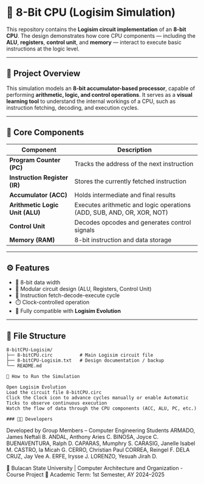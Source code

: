 # 🧮 8-Bit CPU (Logisim Simulation)

This repository contains the **Logisim circuit implementation** of an **8-bit CPU**. The design demonstrates how core CPU components — including the **ALU**, **registers**, **control unit**, and **memory** — interact to execute basic instructions at the logic level.

---

## 🧩 Project Overview

This simulation models an **8-bit accumulator-based processor**, capable of performing **arithmetic, logic, and control operations**. It serves as a **visual learning tool** to understand the internal workings of a CPU, such as instruction fetching, decoding, and execution cycles.

---

## 🧠 Core Components

| Component | Description |
|------------|-------------|
| **Program Counter (PC)** | Tracks the address of the next instruction |
| **Instruction Register (IR)** | Stores the currently fetched instruction |
| **Accumulator (ACC)** | Holds intermediate and final results |
| **Arithmetic Logic Unit (ALU)** | Executes arithmetic and logic operations (ADD, SUB, AND, OR, XOR, NOT) |
| **Control Unit** | Decodes opcodes and generates control signals |
| **Memory (RAM)** | 8-bit instruction and data storage |

---

## ⚙️ Features

- 🧮 8-bit data width  
- 🧱 Modular circuit design (ALU, Registers, Control Unit)  
- 🔄 Instruction fetch-decode-execute cycle  
- ⏱️ Clock-controlled operation  
- 🧩 Fully compatible with **Logisim Evolution**

---

## 📁 File Structure

```plaintext
8-bitCPU-Logisim/
├── 8-bitCPU.circ          # Main Logisim circuit file
├── 8-bitCPU-Logisim.txt   # Design documentation / backup
└── README.md

🚀 How to Run the Simulation

Open Logisim Evolution
Load the circuit file 8-bitCPU.circ
Click the Clock icon to advance cycles manually or enable Automatic Ticks to observe continuous execution
Watch the flow of data through the CPU components (ACC, ALU, PC, etc.)

### 👨‍💻 Developers
```
Developed by Group Members – Computer Engineering Students
ARMADO, James Neftali B.
ANDAL, Anthony Aries C.
BINOSA, Joyce C.
BUENAVENTURA, Ralph D.
CAPARAS, Mumphry S.
CARASIG, Janelle Isabel M.
CASTRO, Ia Micah G.
CERRO, Christian Paul
CORREA, Reingel F.
DELA CRUZ, Jay Vee A.
ERFE, Irysse J.
LORENZO, Yesuah Jirah D.

📍 Bulacan State University | Computer Architecture and Organization - Course Project 
🧾 Academic Term: 1st Semester, AY 2024–2025
```
